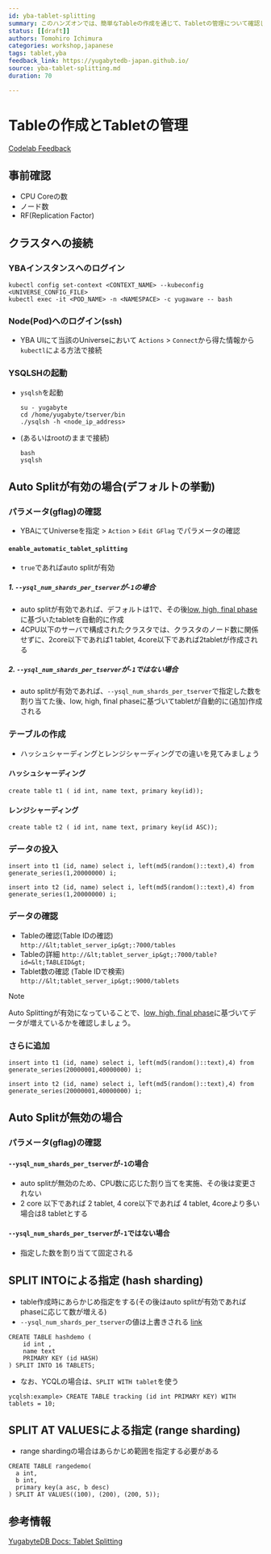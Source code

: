 ```yaml
---
id: yba-tablet-splitting
summary: このハンズオンでは、簡単なTableの作成を通じて、Tabletの管理について確認します。
status: [[draft]]
authors: Tomohiro Ichimura
categories: workshop,japanese
tags: tablet,yba
feedback_link: https://yugabytedb-japan.github.io/
source: yba-tablet-splitting.md
duration: 70

---
```


# Tableの作成とTabletの管理

[Codelab Feedback](https://yugabytedb-japan.github.io/)


## 事前確認


* CPU Coreの数
* ノード数
* RF(Replication Factor)


## クラスタへの接続



### YBAインスタンスへのログイン

```
kubectl config set-context <CONTEXT_NAME> --kubeconfig <UNIVERSE_CONFIG_FILE>
kubectl exec -it <POD_NAME> -n <NAMESPACE> -c yugaware -- bash
```

### Node(Pod)へのログイン(ssh)

  * YBA UIにて当該のUniverseにおいて `Actions` > `Connect`から得た情報から`kubectl`による方法で接続

### YSQLSHの起動

  * `ysqlsh`を起動 

    ```shell
    su - yugabyte
    cd /home/yugabyte/tserver/bin
    ./ysqlsh -h <node_ip_address>
    ```
  * (あるいはrootのままで接続)   
    ```shell
    bash
    ysqlsh
    ```

## Auto Splitが有効の場合(デフォルトの挙動)

### パラメータ(gflag)の確認

* YBAにてUniverseを指定 &gt; `Action` &gt; `Edit GFlag` でパラメータの確認

#### `enable_automatic_tablet_splitting`       
  * `true`であればauto splitが有効

##### 1. `--ysql_num_shards_per_tserver`が`-1`の場合

  * auto splitが有効であれば、デフォルトは1で、その後[low, high, final phase](https://docs.yugabyte.com/preview/architecture/docdb-sharding/tablet-splitting/#low-phase)に基づいたtabletを自動的に作成
  * 4CPU以下のサーバで構成されたクラスタでは、クラスタのノード数に関係せずに、2core以下であれば1 tablet, 4core以下であれば2tabletが作成される

##### 2. `--ysql_num_shards_per_tserver`が`-1`ではない場合

  * auto splitが有効であれば、`--ysql_num_shards_per_tserver`で指定した数を割り当てた後、low, high, final phaseに基づいてtabletが自動的に(追加)作成される

### テーブルの作成

* ハッシュシャーディングとレンジシャーディングでの違いを見てみましょう

#### ハッシュシャーディング

```
create table t1 ( id int, name text, primary key(id));
```

#### レンジシャーディング

```
create table t2 ( id int, name text, primary key(id ASC));
```

### データの投入

```
insert into t1 (id, name) select i, left(md5(random()::text),4) from generate_series(1,20000000) i;
```

```
insert into t2 (id, name) select i, left(md5(random()::text),4) from generate_series(1,20000000) i;
```

### データの確認

* Tableの確認(Table IDの確認)
`http://&lt;tablet_server_ip&gt;:7000/tables`
* Tableの詳細
`http://&lt;tablet_server_ip&gt;:7000/table?id=&lt;TABLEID&gt;`
* Tablet数の確認 (Table IDで検索)
`http://&lt;tablet_server_ip&gt;:9000/tablets`

> [!NOTE]
> Auto Splittingが有効になっていることで、[low, high, final phase](https://docs.yugabyte.com/preview/architecture/docdb-sharding/tablet-splitting/#low-phase)に基づいてデータが増えているかを確認しましょう。


### さらに追加

```
insert into t1 (id, name) select i, left(md5(random()::text),4) from generate_series(20000001,40000000) i;
```

```
insert into t2 (id, name) select i, left(md5(random()::text),4) from generate_series(20000001,40000000) i;
```


## Auto Splitが無効の場合

### パラメータ(gflag)の確認

#### `--ysql_num_shards_per_tserver`が`-1`の場合
 * auto splitが無効のため、CPU数に応じた割り当てを実施、その後は変更されない
 * 2 core 以下であれば 2 tablet, 4 core以下であれば 4 tablet, 4coreより多い場合は8 tabletとする

#### `--ysql_num_shards_per_tserver`が`-1`ではない場合
 * 指定した数を割り当てて固定される


## SPLIT INTOによる指定 (hash sharding)

* table作成時にあらかじめ指定をする(その後はauto splitが有効であればphaseに応じて数が増える)
* `--ysql_num_shards_per_tserver`の値は上書きされる  [link](https://docs.yugabyte.com/preview/reference/configuration/yb-tserver/#ysql-num-shards-per-tserver)

```
CREATE TABLE hashdemo (
    id int ,
    name text
    PRIMARY KEY (id HASH)
) SPLIT INTO 16 TABLETS;
```

* なお、YCQLの場合は、`SPLIT WITH tablet`を使う

```
ycqlsh:example> CREATE TABLE tracking (id int PRIMARY KEY) WITH tablets = 10;
```


## SPLIT AT VALUESによる指定 (range sharding)

* range shardingの場合はあらかじめ範囲を指定する必要がある

```
CREATE TABLE rangedemo(
  a int,
  b int,
  primary key(a asc, b desc)
) SPLIT AT VALUES((100), (200), (200, 5));
```

## 参考情報

[YugabyteDB Docs: Tablet Splitting](https://docs.yugabyte.com/preview/architecture/docdb-sharding/tablet-splitting/#automatic-tablet-splitting)
